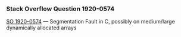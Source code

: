 ### Stack Overflow Question 1920-0574

[SO 1920-0574](http://stackoverflow.com/q/19200574) &mdash;
Segmentation Fault in C, possibly on medium/large dynamically allocated arrays
